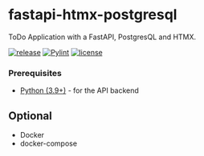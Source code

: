 # fastapi-htmx-postgresql
ToDo Application with a FastAPI, PostgresQL and HTMX.

[![release](https://github.com/atrakic/fastapi-htmx-postgresql/actions/workflows/release.yml/badge.svg)](https://github.com/atrakic/fastapi-htmx-postgresql/actions/workflows/release.yml)
[![Pylint](https://github.com/atrakic/fastapi-htmx-postgresql/actions/workflows/pylint.yml/badge.svg)](https://github.com/atrakic/fastapi-htmx-postgresql/actions/workflows/pylint.yml)
[![license](https://img.shields.io/github/license/atrakic/fastapi-htmx-postgresql.svg)](https://github.com/atrakic/fastapi-htmx-postgresql/blob/master/LICENSE)

### Prerequisites

- [Python (3.9+)](https://www.python.org/downloads/) - for the API backend

## Optional
- Docker
- docker-compose
